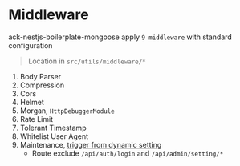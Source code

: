 # Middleware

ack-nestjs-boilerplate-mongoose apply `9 middleware` with standard configuration

> Location in `src/utils/middleware/*`

1. Body Parser
2. Compression
3. Cors
4. Helmet
5. Morgan, `HttpDebuggerModule`
6. Rate Limit
7. Tolerant Timestamp
8. Whitelist User Agent
9. Maintenance, [trigger from dynamic setting](/documentation/dynamic-setting)
    - Route exclude `/api/auth/login` and `/api/admin/setting/*`
